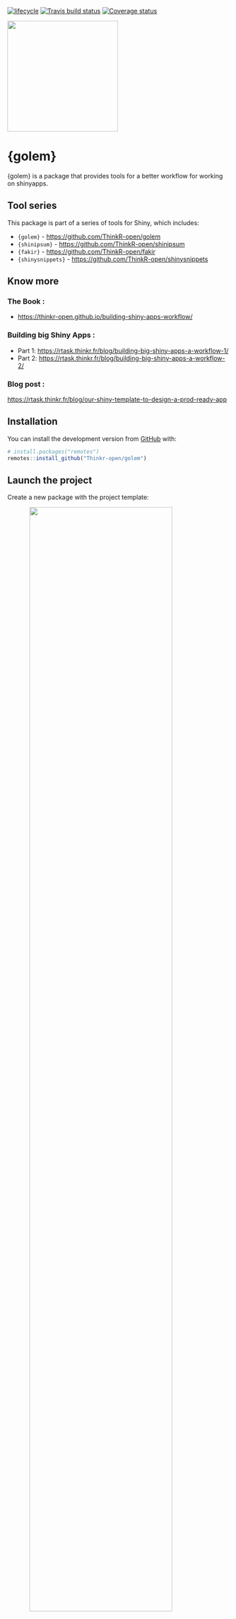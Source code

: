 
<!-- README.md is generated from README.Rmd. Please edit that file -->

[![lifecycle](https://img.shields.io/badge/lifecycle-experimental-orange.svg)](https://www.tidyverse.org/lifecycle/#experimental)
[![Travis build
status](https://travis-ci.org/ThinkR-open/golem.svg?branch=master)](https://travis-ci.org/ThinkR-open/golem)
[![Coverage
status](https://codecov.io/gh/ThinkR-open/golem/branch/master/graph/badge.svg)](https://codecov.io/github/ThinkR-open/golem?branch=master)

<img src="https://raw.githubusercontent.com/ThinkR-open/golem/master/inst/rstudio/templates/project/golem.png" width=250px>

# {golem}

{golem} is a package that provides tools for a better workflow for
working on shinyapps.

## Tool series

This package is part of a series of tools for Shiny, which includes:

  - `{golem}` - <https://github.com/ThinkR-open/golem>
  - `{shinipsum}` - <https://github.com/ThinkR-open/shinipsum>
  - `{fakir}` - <https://github.com/ThinkR-open/fakir>
  - `{shinysnippets}` - <https://github.com/ThinkR-open/shinysnippets>

## Know more

### The Book :

  - <https://thinkr-open.github.io/building-shiny-apps-workflow/>

### Building big Shiny Apps :

  - Part 1:
    <https://rtask.thinkr.fr/blog/building-big-shiny-apps-a-workflow-1/>
  - Part 2:
    <https://rtask.thinkr.fr/blog/building-big-shiny-apps-a-workflow-2/>

### Blog post :

<https://rtask.thinkr.fr/blog/our-shiny-template-to-design-a-prod-ready-app>

## Installation

You can install the development version from
[GitHub](https://github.com/Thinkr-open/golem) with:

``` r
# install.packages("remotes")
remotes::install_github("Thinkr-open/golem")
```

## Launch the project

Create a new package with the project
template:

<img src="https://raw.githubusercontent.com/ThinkR-open/golem/master/inst/img/golemtemplate.png" width="80%" style="display: block; margin: auto;" />

## Step by step guide

See full documentation in the {pkgdown} website:
<https://thinkr-open.github.io/golem/index.html>

After project creation, you’ll land on `dev/01_start.R`. There are also
`dev/02_dev.R` and `dev/03_deploy.R`

These files arer used to keep a track of all the steps you’ve followed
to build your app.

You can follow them step by step of skip some if you’d like.

### Fill the description

`golem::fill_desc()` allows to fill the DESCRIPTION quickly.

``` r
golem::fill_desc(
  pkg_name = , # The Name of the package containing the App 
  pkg_title = , # The Title of the package containing the App 
  pkg_description = , # The Description of the package containing the App 
  author_first_name = , # Your First Name
  author_last_name = , # Your Last Name
  author_email = , # Your Email
  repo_url = NULL) # The (optional) URL of the GitHub Repo
```

### Set common Files

Call the {usethis} package to set a list of elements:

``` r
usethis::use_mit_license(name = "Your Name")
usethis::use_readme_rmd()
usethis::use_code_of_conduct()
usethis::use_lifecycle_badge("Experimental")
usethis::use_news_md()
```

If you have data in your app:

``` r
usethis::use_data_raw()
```

### Use Recommended Package

This adds a series of packages as dependecies to your app. See
`?golem::use_recommended_dep` for the
list.

``` r
golem::use_recommended_dep(recommended = c("shiny","DT","attempt","glue","htmltools","golem"))
```

### Add various tools

These two functions adds one file each which contain a series of
functions that can be useful for building your app. To be used in the
UI, in the server, or as prod-dependent tools.

``` r
golem::use_utils_ui()
golem::use_utils_server()
```

Somes JS functions can also be used inside your shiny app with:

``` r
golem::js()
```

See `?golem::js` for the list.

### Add a browser button

``` r
golem::browser_button()
```

See [A little trick for debugging
Shiny](https://rtask.thinkr.fr/blog/a-little-trick-for-debugging-shiny/)
for more info about this method.

### Create modules

This function takes a name xxx and creates a module called `mod_xxx.R`
in the R folder.

``` r
golem::add_module(name = "this")
```

The new file will contain:

``` r
# mod_UI
mod_this_ui <- function(id){
  ns <- NS(id)
  tagList(
  
  )
}

mod_this_server <- function(input, output, session){
  ns <- session$ns
}
    
## To be copied in the UI
# mod_this_ui("this1")
    
## To be copied in the server
# callModule(mod_this_server, "this1")
 
```

### Add or change favicon

``` r
golem::use_favicon()
golem::use_favicon(path = "path/to/your/favicon.ico")
```

### Add tests

Adds the recommended tests for a shiny app.

``` r
golem::use_recommended_tests()
```

### app\_prod

There’s a series of tools to make your app behave differently whether
it’s in dev or prod mode. Notably, the `app_prod()` and `app_dev()`
function tests for `options( "golem.app.prod")` (or return TRUE if this
option doesn’t exist).

Setting this options at the beginning of your dev process allows to make
your app behave in a specific way when you are in dev mode. For example,
printing message to the console with `cat_dev()`.

``` r
options( "golem.app.prod" = TRUE)
golem::cat_dev("hey\n")
options( "golem.app.prod" = FALSE)
golem::cat_dev("hey\n")
#> hey
```

You can then make any function being “dev-dependant” with the
`make_dev()` function:

``` r
log_dev <- golem::make_dev(log)
log_dev(10)
#> [1] 2.302585
options( "golem.app.prod" = TRUE)
log_dev(10)
```

## Quick reload and show application

*see the `run_dev.R` file in the dev directory*

``` r

# Detach all loaded packages and clean your environment
golem::detach_all_attached()
# rm(list=ls(all.names = TRUE))

# Document and reload your package
golem::document_and_reload()
mypkg::run_app()
```

## Deployment tools

### direct

Once the package (*e.g.* mypkg) is installed, the application can be
launch with the following command.

``` r
mypkg::run_app()
```

Or by running the `dev/run_dev.R` file.

### rsconnect

This creates a simple file at the root of the package, to be used to
deploy to RStudio Connect.

``` r
golem::add_rconnect_file()
```

### Docker

You can create an “agnostic” Dockerfile with:

``` r
golem::add_dockerfile()
```

If you’re more interested in plateform specific Dockerfile, you can use:

``` r
golem::add_dockerfile_shinyproxy()
golem::add_dockerfile_heroku()
```

## CoC

Please note that this project is released with a [Contributor Code of
Conduct](CODE_OF_CONDUCT.md). By participating in this project you agree
to abide by its terms.
